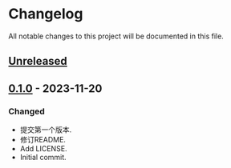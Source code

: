 # Changelog

All notable changes to this project will be documented in this file.

## [Unreleased]

## [0.1.0] - 2023-11-20

### Changed

- 提交第一个版本.
- 修订README.
- Add LICENSE.
- Initial commit.

[Unreleased]: https://gitee.com/quant1x/base/compare/v0.1.0...HEAD

[0.1.0]: https://gitee.com/quant1x/base/releases/tag/v0.1.0
